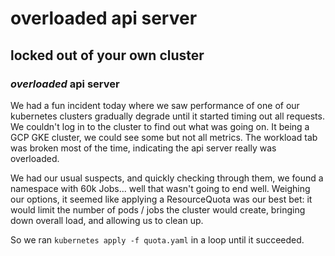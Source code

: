 # overloaded api server

## locked out of your own cluster

### _overloaded_ api server

We had a fun incident today where we saw performance of one of our kubernetes clusters
gradually degrade until it started timing out all requests.
We couldn't log in to the cluster to find out what was going on.
It being a GCP GKE cluster, 
we could see some but not all metrics.
The workload tab was broken most of the time,
indicating the api server really was overloaded.

We had our usual suspects,
and quickly checking through them,
we found a namespace with 60k Jobs...
well that wasn't going to end well.
Weighing our options,
it seemed like applying a ResourceQuota was our best bet:
it would limit the number of pods / jobs the cluster would create,
bringing down overall load,
and allowing us to clean up.

So we ran `kubernetes apply -f quota.yaml` in a loop
until it succeeded.
